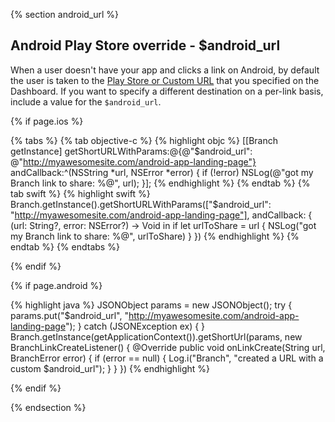   <!--- $android_url -->
{% section android_url %}
## Android Play Store override - $android_url

When a user doesn't have your app and clicks a link on Android, by default the user is taken to the [Play Store or Custom URL](/domains/configuring_the_dashboard/android/#play-store-or-custom-url) that you specified on the Dashboard. If you want to specify a different destination on a per-link basis, include a value for the `$android_url`.

<!---    iOS -->
{% if page.ios %}

{% tabs %}
{% tab objective-c %}
{% highlight objc %}
[[Branch getInstance] getShortURLWithParams:@{@"$android_url": @"http://myawesomesite.com/android-app-landing-page"} andCallback:^(NSString *url, NSError *error) {
    if (!error) NSLog(@"got my Branch link to share: %@", url);
}];
{% endhighlight %}
{% endtab %}
{% tab swift %}
{% highlight swift %}
Branch.getInstance().getShortURLWithParams(["$android_url": "http://myawesomesite.com/android-app-landing-page"], andCallback: { (url: String?, error: NSError?) -> Void in
    if let urlToShare = url {
        NSLog("got my Branch link to share: %@", urlToShare)
    }
})
{% endhighlight %}
{% endtab %}
{% endtabs %}

{% endif %}
<!---    /iOS -->


<!---    Android -->
{% if page.android %}

{% highlight java %}
JSONObject params = new JSONObject();
try {
    params.put("$android_url", "http://myawesomesite.com/android-app-landing-page");
} catch (JSONException ex) { }
Branch.getInstance(getApplicationContext()).getShortUrl(params, new BranchLinkCreateListener() {
    @Override
    public void onLinkCreate(String url, BranchError error) {
        if (error == null) {
            Log.i("Branch", "created a URL with a custom $android_url");
        }
    }
})
{% endhighlight %}

{% endif %}
<!---    /Android -->

 {% endsection %}
 <!--- /$android_url -->